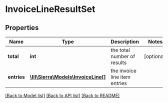# InvoiceLineResultSet

## Properties
Name | Type | Description | Notes
------------ | ------------- | ------------- | -------------
**total** | **int** | the total number of results | [optional] 
**entries** | [**\III\Sierra\Models\InvoiceLine[]**](InvoiceLine.md) | the invoice line item entries | 

[[Back to Model list]](../README.md#documentation-for-models) [[Back to API list]](../README.md#documentation-for-api-endpoints) [[Back to README]](../README.md)


